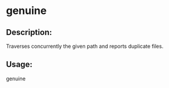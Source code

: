 # genuine

## Description:

Traverses concurrently the given path and reports duplicate files.

## Usage:

genuine
